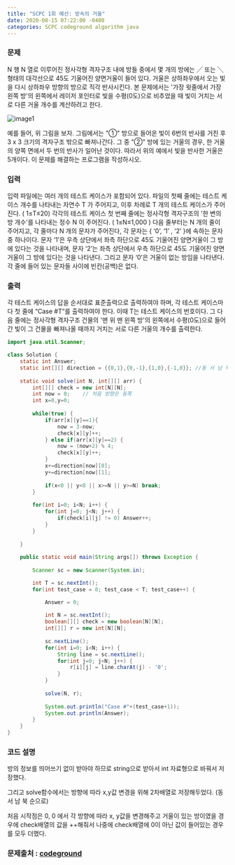 ```yaml
---
title: "SCPC 1회 예선: 방속의 거울"
date: 2020-08-15 07:22:00 -0400
categories: SCPC codeground algorithm java
---
```


### 문제
N 행 N 열로 이루어진 정사각형 격자구조 내에 방들 중에서
몇 개의 방에는 ╱ 또는 ╲ 형태의 대각선으로 45도 기울어진 양면거울이 들어 있다.
거울은 상하좌우에서 오는 빛을 다시 상하좌우 방향의 방으로 직각 반사시킨다.
본 문제에서는 '가장 윗줄에서 가장 왼쪽 방'의 왼쪽에서 레이저 포인터로 빛을 수평(0도)으로 비추었을 때
빛이 거치는 서로 다른 거울 개수를 계산하려고 한다.

![image1][logo1]

[logo1]: https://cdn.codeground.org/resources/2320e52a0b/AWNypx_tAPVpX_LD.png "그림1"

예를 들어, 위 그림을 보자.
그림에서는 "①" 방으로 들어온 빛이 6번의 반사를 거친 후 3 ⅹ 3 크기의 격자구조 밖으로 빠져나간다.
그 중 "②" 방에 있는 거울의 경우, 한 거울의 양쪽 면에서 두 번의 반사가 일어난 것이다.
따라서 위의 예에서 빛을 반사한 거울은 5개이다. 이 문제를 해결하는 프로그램을 작성하시오.

### 입력
입력 파일에는 여러 개의 테스트 케이스가 포함되어 있다.
파일의 첫째 줄에는 테스트 케이스 개수를 나타내는 자연수 T 가 주어지고,
이후 차례로 T 개의 테스트 케이스가 주어진다. ( 1≤T≤20) 
각각의 테스트 케이스 첫 번째 줄에는 정사각형 격자구조의 '한 변의 방 개수'를 나타내는 정수 N 이 주어진다. ( 1≤N≤1,000 ) 
다음 줄부터는 N 개의 줄이 주어지고, 각 줄마다 N 개의 문자가 주어진다, 각 문자는 { ‘0’, ‘1’ , ‘2’ }에 속하는 문자 중 하나이다.
문자 ‘1’은 우측 상단에서 좌측 하단으로 45도 기울어진 양면거울이 그 방에 있다는 것을 나타내며,
문자 ‘2’는 좌측 상단에서 우측 하단으로 45도 기울어진 양면거울이 그 방에 있다는 것을 나타낸다.
그리고 문자 ‘0’은 거울이 없는 방임을 나타낸다. 각 줄에 들어 있는 문자들 사이에 빈칸(공백)은 없다.

### 출력
각 테스트 케이스의 답을 순서대로 표준출력으로 출력하여야 하며, 각 테스트 케이스마다 첫 줄에 “Case #T”를 출력하여야 한다.
이때 T는 테스트 케이스의 번호이다.
그 다음 줄에는 정사각형 격자구조 건물의 '맨 위 맨 왼쪽 방'의 왼쪽에서 수평(0도)으로 들어간 빛이
그 건물을 빠져나올 때까지 거치는 서로 다른 거울의 개수를 출력한다.

```java
import java.util.Scanner;

class Solution {
	static int Answer;
	static int[][] direction = {{0,1},{0,-1},{1,0},{-1,0}};	//동 서 남 북
	
	static void solve(int N, int[][] arr) {
		int[][] check = new int[N][N];
		int now = 0;	// 처음 방향은 동쪽
		int x=0,y=0;
		
		while(true) {
			if(arr[x][y]==1){
				now = 3-now;
				check[x][y]++;
			} else if(arr[x][y]==2) {
				now = (now+2) % 4;
				check[x][y]++;
			}
			x+=direction[now][0];
			y+=direction[now][1];
			
			if(x<0 || y<0 || x>=N || y>=N) break;
		}
		
		for(int i=0; i<N; i++) {
			for(int j=0; j<N; j++) {
				if(check[i][j] != 0) Answer++;
			}
		}
		
	}
	
	public static void main(String args[]) throws Exception	{
		
		Scanner sc = new Scanner(System.in);

		int T = sc.nextInt();
		for(int test_case = 0; test_case < T; test_case++) {

			Answer = 0;
			
			int N = sc.nextInt();
			boolean[][] check = new boolean[N][N];
			int[][] r = new int[N][N];
			
			sc.nextLine();
			for(int i=0; i<N; i++) {
				String line = sc.nextLine();
				for(int j=0; j<N; j++) {
					r[i][j] = line.charAt(j) - '0';
				}
			}
			
			solve(N, r);
			
			System.out.println("Case #"+(test_case+1));
			System.out.println(Answer);
		}
	}
}
```

### 코드 설명
방의 정보를 띄어쓰기 없이 받아야 하므로 string으로 받아서 int 자료형으로 바꿔서 저장했다.

그리고 solve함수에서는 방향에 따라 x,y값 변경을 위해 2차배열로 저장해두었다. (동 서 남 북 순으로)

처음 시작점은 0, 0 에서 각 방향에 따라 x, y값을 변경해주고 거울이 있는 방이였을 경우에 check배열의 값을 ++해줘서 나중에 check배열에 0이 아닌 값이 들어있는 경우를 모두 더했다.

### 문제출처 : [codeground]

[codeground]: https://www.codeground.org/
